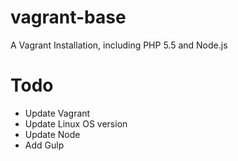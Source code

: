vagrant-base
============

A Vagrant Installation, including PHP 5.5 and Node.js

# Todo

- Update Vagrant
- Update Linux OS version
- Update Node
- Add Gulp
